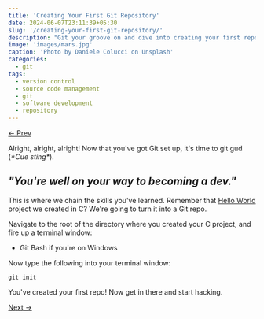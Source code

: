 ```yaml
---
title: 'Creating Your First Git Repository'
date: 2024-06-07T23:11:39+05:30 
slug: '/creating-your-first-git-repository/'
description: "Git your groove on and dive into creating your first repo! Let's get coding with Git!"
image: 'images/mars.jpg'
caption: 'Photo by Daniele Colucci on Unsplash'
categories:
  - git
tags:
  - version control
  - source code management
  - git
  - software development
  - repository
---
```

[&larr; Prev](/posts/git/setting-it-all-up)

Alright, alright, alright! Now that you've got Git set up, it's time to git gud (*\*Cue sting\**).

## *"You're well on your way to becoming a dev."*

This is where we chain the skills you've learned. Remember that [Hello World]() project we created in C? We're going to turn it into a Git repo.

Navigate to the root of the directory where you created your C project, and fire up a terminal window: 
- Git Bash if you're on Windows

Now type the following into your terminal window:

```
git init
```

You've created your first repo! Now get in there and start hacking.

[Next &rarr;](#)
